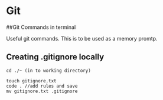# Git

##Git Commands in terminal

Useful git commands. This is to be used as a memory promtp. 

## Creating .gitignore locally

```git
cd ./~ (in to working directory)

touch gitignore.txt
code . //add rules and save
mv gitignore.txt .gitignore
```



